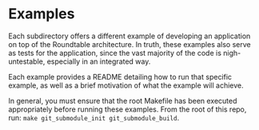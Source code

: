 # Examples

Each subdirectory offers a different example of developing an application on top of the Roundtable architecture. In truth, these examples also serve as tests for the application, since the vast majority of the code is nigh-untestable, especially in an integrated way.

Each example provides a README detailing how to run that specific example, as well as a brief motivation of what the example will achieve.

In general, you must ensure that the root Makefile has been executed appropriately before running these examples. From the root of this repo, run: `make git_submodule_init git_submodule_build`.